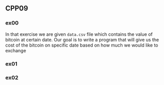 ## CPP09
### ex00
In that exercise we are given `data.csv` file which contains the value of bitcoin at certain date. Our goal is to write a program that will give us the cost of the bitcoin on specific date based on how much we would like to exchange
### ex01
### ex02
